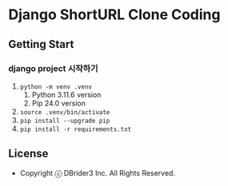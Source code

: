 # Django ShortURL Clone Coding

## Getting Start
### django project 시작하기
1. `python -m venv .venv`
    1. Python 3.11.6 version
    2. Pip 24.0 version
2. `source .venv/bin/activate`
3. `pip install --upgrade pip`
4. `pip install -r requirements.txt`
 



## License
- Copyright ⓒ DBrider3 Inc. All Rights Reserved.